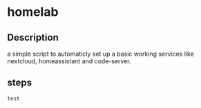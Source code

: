 # homelab
## Description
a simple script to automaticly set up a basic working services like nextcloud, homeassistant and code-server.
## steps
``test``
